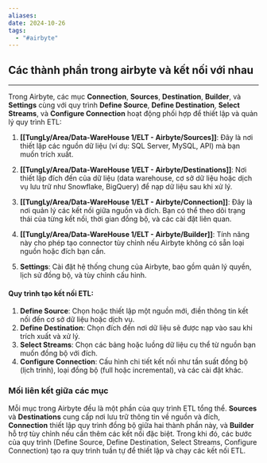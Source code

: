 ```yaml
---
aliases: 
date: 2024-10-26
tags:
  - "#airbyte"
---
```


## Các thành phần trong airbyte  và kết nối với nhau
---
Trong Airbyte, các mục **Connection**, **Sources**, **Destination**, **Builder**, và **Settings** cùng với quy trình **Define Source**, **Define Destination**, **Select Streams**, và **Configure Connection** hoạt động phối hợp để thiết lập và quản lý quy trình ETL:

1. **[[TungLy/Area/Data-WareHouse 1/ELT - Airbyte/Sources]]**: Đây là nơi thiết lập các nguồn dữ liệu (ví dụ: SQL Server, MySQL, API) mà bạn muốn trích xuất.

2. **[[TungLy/Area/Data-WareHouse 1/ELT - Airbyte/Destinations]]**: Nơi thiết lập đích đến của dữ liệu (data warehouse, cơ sở dữ liệu hoặc dịch vụ lưu trữ như Snowflake, BigQuery) để nạp dữ liệu sau khi xử lý.

3. **[[TungLy/Area/Data-WareHouse 1/ELT - Airbyte/Connection]]**: Đây là nơi quản lý các kết nối giữa nguồn và đích. Bạn có thể theo dõi trạng thái của từng kết nối, thời gian đồng bộ, và các cài đặt liên quan.

4. **[[TungLy/Area/Data-WareHouse 1/ELT - Airbyte/Builder]]**: Tính năng này cho phép tạo connector tùy chỉnh nếu Airbyte không có sẵn loại nguồn hoặc đích bạn cần. 

5. **Settings**: Cài đặt hệ thống chung của Airbyte, bao gồm quản lý quyền, lịch sử đồng bộ, và tùy chỉnh cấu hình.

#### Quy trình tạo kết nối ETL:

1. **Define Source**: Chọn hoặc thiết lập một nguồn mới, điền thông tin kết nối đến cơ sở dữ liệu hoặc dịch vụ.
2. **Define Destination**: Chọn đích đến nơi dữ liệu sẽ được nạp vào sau khi trích xuất và xử lý.
3. **Select Streams**: Chọn các bảng hoặc luồng dữ liệu cụ thể từ nguồn bạn muốn đồng bộ với đích.
4. **Configure Connection**: Cấu hình chi tiết kết nối như tần suất đồng bộ (lịch trình), loại đồng bộ (full hoặc incremental), và các cài đặt khác.

### Mối liên kết giữa các mục
Mỗi mục trong Airbyte đều là một phần của quy trình ETL tổng thể. **Sources** và **Destinations** cung cấp nơi lưu trữ thông tin về nguồn và đích, **Connection** thiết lập quy trình đồng bộ giữa hai thành phần này, và **Builder** hỗ trợ tùy chỉnh nếu cần thêm các kết nối đặc biệt. Trong khi đó, các bước của quy trình (Define Source, Define Destination, Select Streams, Configure Connection) tạo ra quy trình tuần tự để thiết lập và chạy các kết nối ETL.